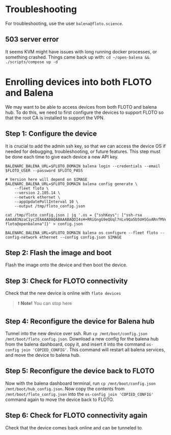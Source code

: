 # Troubleshooting
For troubleshooting, use the user `balena@floto.science`.

## 503 server error
It seems KVM might have issues with long running docker processes, or something
crashed. Things came back up with: `cd ~/open-balena && ./scripts/compose up -d`

# Enrolling devices into both FLOTO and Balena

We may want to be able to access devices from both FLOTO and balena hub. To do this, we need to first configure the devices to support FLOTO so that the root CA is installed to support the VPN.

## Step 1: Configure the device

It is crucial to add the admin ssh key, so that we can access the device OS if
needed for debugging, troubleshooting, or future features. This step must be
done each time to give each device a new API key.

```
BALENARC_BALENA_URL=$FLOTO_DOMAIN balena login --credentials --email $FLOTO_USER --password $FLOTO_PASS

# Version here will depend on $IMAGE
BALENARC_BALENA_URL=$FLOTO_DOMAIN balena config generate \
	--fleet floto \
	--version 2.105.14 \
	--network ethernet \
	--appUpdatePollInterval 10 \
	--output /tmp/floto_config.json

cat /tmp/floto_config.json | jq '.os = {"sshKeys": ["ssh-rsa AAAAB3NzaC1yc2EAAAADAQABAAABAQDI4sH+RRiGngG9eQUql7nLv9Qa5b5UHSGxARnfMVeiK1UpPOKNAcLiwl6N08sKymYKaY539kto8rxf4k+RIFwfQgFhxOOGJjeeUYmxyp++Gym0iG7iO9dTzJVeTJ+5T24NjRYfrj1OLX2XUqtS78q4q1EUCet7eJv27GPs9LXRep3xIVVToWrlxijp9+DmD752aL8cP7pMshRwcq7dGL+bG+tY8FYVmOQzcQW5l9H627L4QYeawbvB9aq2W6gTENetUFycPtVGRg4+Of/2s3bprUOIKZTkKbNM8Z2m1GYfz1OAD3A865I0n61Xs/qeVCphWoyEKe1XVbRS262SipdF floto@openbalena"]}' > config.json

BALENARC_BALENA_URL=$FLOTO_DOMAIN balena os configure --fleet floto --config-network ethernet --config config.json $IMAGE
```
## Step 2: Flash the image and boot

Flash the image onto the device and then boot the device.

## Step 3: Check for FLOTO connectivity

Check that the new device is online with `floto devices`

> :exclamation: **Note!** You can stop here

## Step 4: Reconfigure the device for Balena hub

Tunnel into the new device over ssh. Run `cp /mnt/boot/config.json
/mnt/boot/floto_config.json`. Download a new config for the balena hub from the
balena dashboard, copy it, and insert it into the command
`os-config join 'COPIED_CONFIG'`. This command will restart all balena services,
and move the device to balena hub.

## Step 5: Reconfigure the device back to FLOTO

Now with the balena dashboard terminal, run `cp /mnt/boot/config.json
/mnt/boot/hub_config.json`. Now copy the contents from 
`/mnt/boot/floto_config.json` into the `os-config join 'COPIED_CONFIG'` command
again to move the device back to FLOTO.

## Step 6: Check for FLOTO connectivity again

Check that the device comes back online and can be tunneled to.
